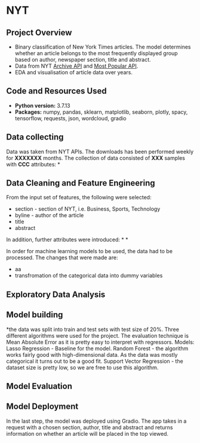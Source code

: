 # NYT
## Project Overview
* Binary classification of New York Times articles. The model determines whether an article belongs to the most frequently displayed group based on author, newspaper section, title and abstract.
* Data from NYT <a href="https://developer.nytimes.com/docs/archive-product/1/overview" target="_blank">Archive API</a> and <a href="https://developer.nytimes.com/docs/most-popular-product/1/overview" target="_blank">Most Popular API</a>.
* EDA and visualisation of article data over years.

## Code and Resources Used
* **Python version:**  3.7.13
* **Packages:** numpy, pandas, sklearn, matplotlib, seaborn, plotly, spacy, tensorflow, requests, json, wordcloud, gradio

## Data collecting
Data was taken from NYT APIs. The downloads has been performed weekly for **XXXXXXX** months. The collection of data consisted of **XXX** samples with **CCC** attributes:
*

## Data Cleaning and Feature Engineering
From the input set of features, the following were selected:
* section - section of NYT, i.e. Business, Sports, Technology
* byline - author of the article
* title
* abstract

In addition, further attributes were introduced:
*
*

In order for machine learning models to be used, the data had to be processed. The changes that were made are:
* aa
* transfromation of the categorical data into dummy variables

## Exploratory Data Analysis

## Model building
*the data was split into train and test sets with test size of 20%.
Three different algorithms were used for the project. The evaluation technique is Mean Absolute Error as it is pretty easy to interpret with regressors.
Models:
Lasso Regression - Baseline for the model.
Random Forest - the algorithm works fairly good with high-dimensional data. As the data was mostly categorical it turns out to be a good fit.
Support Vector Regression - the dataset size is pretty low, so we are free to use this algorithm.

## Model Evaluation

## Model Deployment
In the last step, the model was deployed using Gradio. The app takes in a request with a chosen section, author, title and abstract and returns information on whether an article will be placed in the top viewed.
